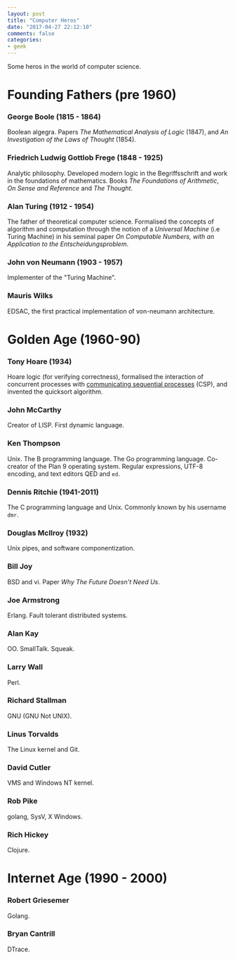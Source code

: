 ```yaml
---
layout: post
title: "Computer Heros"
date: "2017-04-27 22:12:10"
comments: false
categories:
- geek
---
```


Some heros in the world of computer science.



# Founding Fathers (pre 1960)

### George Boole (1815 - 1864)

Boolean algegra. Papers *The Mathematical Analysis of Logic* (1847), and *An Investigation of the Laws of Thought* (1854).


### Friedrich Ludwig Gottlob Frege (1848 - 1925)

Analytic philosophy. Developed modern logic in the Begriffsschrift and work in the foundations of mathematics. Books *The Foundations of Arithmetic*, *On Sense and Reference*  and *The Thought*. 


### Alan Turing (1912 - 1954)

The father of theoretical computer science. Formalised the concepts of algorithm and computation through the notion of a *Universal Machine* (i.e Turing Machine) in his seminal paper *On Computable Numbers, with an Application to the Entscheidungsproblem*.

### John von Neumann  (1903 - 1957)

Implementer of the "Turing Machine".

### Mauris Wilks

EDSAC, the first practical implementation of von-neumann architecture.





# Golden Age (1960-90)

### Tony Hoare (1934)

Hoare logic (for verifying correctness), formalised the interaction of concurrent processes with [communicating sequential processes](https://en.wikipedia.org/wiki/Communicating_sequential_processes) (CSP), and invented the quicksort algorithm.


### John McCarthy

Creator of LISP. First dynamic language.


### Ken Thompson

Unix. The B programming language. The Go programming language. Co-creator of the Plan 9 operating system. Regular expressions, UTF-8 encoding, and text editors QED and `ed`.


### Dennis Ritchie (1941-2011)

The C programming language and Unix. Commonly known by his username `dmr`.


### Douglas McIlroy (1932)

Unix pipes, and software componentization.



### Bill Joy

BSD and vi. Paper *Why The Future Doesn't Need Us*.


### Joe Armstrong

Erlang. Fault tolerant distributed systems.


### Alan Kay

OO. SmallTalk. Squeak.


### Larry Wall

Perl.


### Richard Stallman

GNU (GNU Not UNIX).

### Linus Torvalds

The Linux kernel and Git.

### David Cutler

VMS and Windows NT kernel.


### Rob Pike

golang, SysV, X Windows.


### Rich Hickey

Clojure.



# Internet Age (1990 - 2000)



### Robert Griesemer

Golang.


### Bryan Cantrill

DTrace.


